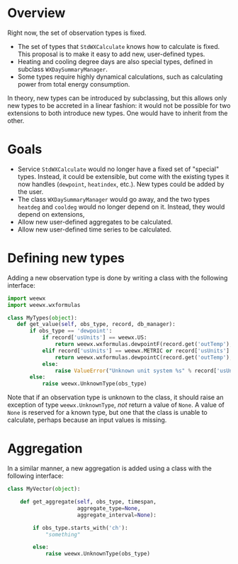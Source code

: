 # Overview

Right now, the set of observation types is fixed.

- The set of types that `StdWXCalculate` knows how to calculate is fixed. This proposal is to make it easy to add new, user-defined types.
- Heating and cooling degree days are also special types, defined in subclass `WXDaySummaryManager`.
- Some types require highly dynamical calculations, such as calculating power from total energy consumption. 

In theory, new types can be introduced by subclassing, but this allows only new types to be accreted in a linear fashion: it would not be possible for two extensions to both introduce new types. One would have to inherit from the other.

# Goals
- Service `StdWXCalculate` would no longer have a fixed set of "special" types. Instead, it could be extensible, but come with the existing types it now handles (`dewpoint`, `heatindex`, etc.). New types could be added by the user. 
- The class `WXDaySummaryManager` would go away, and the two types `heatdeg` and `cooldeg` would no longer depend on it. Instead, they would depend on extensions, 
- Allow new user-defined aggregates to be calculated. 
- Allow new user-defined time series to be calculated. 

# Defining new types
Adding a new observation type is done by writing a class with the following interface:

```python
import weewx
import weewx.wxformulas

class MyTypes(object):
   def get_value(self, obs_type, record, db_manager):
       if obs_type == 'dewpoint':
           if record['usUnits'] == weewx.US:
               return weewx.wxformulas.dewpointF(record.get('outTemp'), record.get('outHumidity'))
           elif record['usUnits'] == weewx.METRIC or record['usUnits'] == weewx.METRICWX:
               return weewx.wxformulas.dewpointC(record.get('outTemp'), record.get('outHumidity'))
           else:
               raise ValueError("Unknown unit system %s" % record['usUnits'])
       else:
           raise weewx.UnknownType(obs_type)
```

Note that if an observation type is unknown to the class, it should raise an exception of type `weewx.UnknownType`, *not* return a value of `None`. A value of `None` is reserved for a known type, but one that the class is unable to calculate, perhaps because an input values is missing.

# Aggregation
In a similar manner, a new aggregation is added using a class with the following interface:

```python
class MyVector(object):

    def get_aggregate(self, obs_type, timespan,
                      aggregate_type=None,
                      aggregate_interval=None):

        if obs_type.starts_with('ch'):
            "something"

        else:
            raise weewx.UnknownType(obs_type)
```

